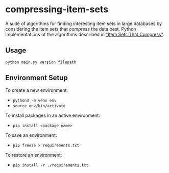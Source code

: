 # compressing-item-sets

A suite of algorithms for finding interesting item sets in large databases by considering the item sets that *compress* the data best. Python implementations of the algorithms described in ["Item Sets That Compress"](http://www.cs.uu.nl/groups/ADA/pubs/2006/item_sets_that_compress-siebes,vreeken,vanleeuwen.pdf).

## Usage

`python main.py version filepath`

## Environment Setup

To create a new environment:

- `python3 -m venv env`
- `source env/bin/activate`

To install packages in an active environment:

- `pip install <package name>`

To save an environment:

- `pip freeze > requirements.txt`

To restore an environment:

- `pip install -r ./requirements.txt`
